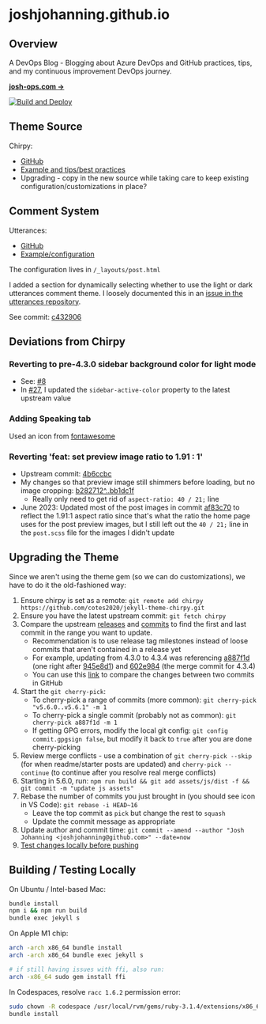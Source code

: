 # joshjohanning.github.io

## Overview

A DevOps Blog - Blogging about Azure DevOps and GitHub practices, tips, and my continuous improvement DevOps journey.

[**josh-ops.com →**](https://josh-ops.com)

[![Build and Deploy](https://github.com/joshjohanning/joshjohanning.github.io/actions/workflows/pages-deploy.yml/badge.svg?branch=main)](https://github.com/joshjohanning/joshjohanning.github.io/actions/workflows/pages-deploy.yml)

## Theme Source

Chirpy:
* [GitHub](https://github.com/cotes2020/jekyll-theme-chirpy)
* [Example and tips/best practices](https://chirpy.cotes.info/)
* Upgrading - copy in the new source while taking care to keep existing configuration/customizations in place? 

## Comment System

Utterances:
* [GitHub](https://github.com/utterance/utterances)
* [Example/configuration](https://utteranc.es/)

The configuration lives in `/_layouts/post.html`

I added a section for dynamically selecting whether to use the light or dark utterances comment theme. I loosely documented this in an [issue in the utterances repository](https://github.com/utterance/utterances/issues/549#issuecomment-917091550).

See commit: [c432906](https://github.com/joshjohanning/joshjohanning.github.io/commit/c432906dcb3f5f66c1b9dee9dd2bde41c50f8332)

## Deviations from Chirpy

### Reverting to pre-4.3.0 sidebar background color for light mode

- See: [#8](https://github.com/joshjohanning/joshjohanning.github.io/pull/8)
- In [#27](https://github.com/joshjohanning/joshjohanning.github.io/pull/27), I updated the `sidebar-active-color` property to the latest upstream value

### Adding Speaking tab

Used an icon from [fontawesome](https://fontawesome.com/v4/icons/)

### Reverting 'feat: set preview image ratio to 1.91 : 1'

- Upstream commit: [4b6ccbc](https://github.com/cotes2020/jekyll-theme-chirpy/commit/4b6ccbcbccce27b9fcb035812efefe4eb69301cf)
- My changes so that preview image still shimmers before loading, but no image cropping: [b282712^..bb1dc1f](https://github.com/joshjohanning/joshjohanning.github.io/compare/b282712087028da95e292e3159d20cdf63d59feb^..bb1dc1f1bdbba4ee7d62858d834e0ca19f7745db)
  - Really only need to get rid of `aspect-ratio: 40 / 21;` line
- June 2023: Updated most of the post images in commit [af83c70](https://github.com/joshjohanning/joshjohanning.github.io/commit/af83c7019c5783f70d5e725991097a7217a6658a) to reflect the 1.91:1 aspect ratio since that's what the ratio the home page uses for the post preview images, but I still left out the `40 / 21;` line in the `post.scss` file for the images I didn't update

## Upgrading the Theme

Since we aren't using the theme gem (so we can do customizations), we have to do it the old-fashioned way: 

1. Ensure chirpy is set as a remote: `git remote add chirpy https://github.com/cotes2020/jekyll-theme-chirpy.git`
2. Ensure you have the latest upstream commit: `git fetch chirpy`
3. Compare the upstream [releases](https://github.com/cotes2020/jekyll-theme-chirpy/releases) and [commits](https://github.com/cotes2020/jekyll-theme-chirpy/commits/master) to find the first and last commit in the range you want to update. 
    - Recommendation is to use release tag milestones instead of loose commits that aren't contained in a release yet
    - For example, updating from 4.3.0 to 4.3.4 was referencing [a887f1d](https://github.com/cotes2020/jekyll-theme-chirpy/commit/a887f1d57d9ac8e08c789c6201147bf68c459573) (one right after [945e8d1](https://github.com/cotes2020/jekyll-theme-chirpy/commit/945e8d195393f73f38c4782cb31b808f09acc6f5)) and [602e984](https://github.com/cotes2020/jekyll-theme-chirpy/commit/602e98448d419e9c5710cb0c8a002a6538562150) (the merge commit for 4.3.4)
    - You can use this [link](https://github.com/cotes2020/jekyll-theme-chirpy/compare/a887f1d^..602e984) to compare the changes between two commits in GitHub
4. Start the `git cherry-pick`:
    - To cherry-pick a range of commits (more common): `git cherry-pick "v5.6.0..v5.6.1" -m 1`
    - To cherry-pick a single commit (probably not as common): `git cherry-pick a887f1d -m 1`
    - If getting GPG errors, modify the local git config: `git config commit.gpgsign false`, but modify it back to `true` after you are done cherry-picking
5. Review merge conflicts - use a combination of `git cherry-pick --skip` (for when readme/starter posts are updated) and `cherry-pick --continue` (to continue after you resolve real merge conflicts)
6. Starting in 5.6.0, run: `npm run build && git add assets/js/dist -f && git commit -m "update js assets"`
3. Rebase the number of commits you just brought in (you should see icon in VS Code): `git rebase -i HEAD~16`
    - Leave the top commit as `pick` but change the rest to `squash`
    - Update the commit message as appropriate
4. Update author and commit time: `git commit --amend --author "Josh Johanning <joshjohanning@github.com>" --date=now`
5. [Test changes locally before pushing](#building--testing-locally) 

## Building / Testing Locally

On Ubuntu / Intel-based Mac:

```sh
bundle install
npm i && npm run build
bundle exec jekyll s
```

On Apple M1 chip:

```sh
arch -arch x86_64 bundle install
arch -arch x86_64 bundle exec jekyll s

# if still having issues with ffi, also run:
arch -x86_64 sudo gem install ffi
```

In Codespaces, resolve `racc 1.6.2` permission error:

```sh
sudo chown -R codespace /usr/local/rvm/gems/ruby-3.1.4/extensions/x86_64-linux/3.1.0
bundle install
```
